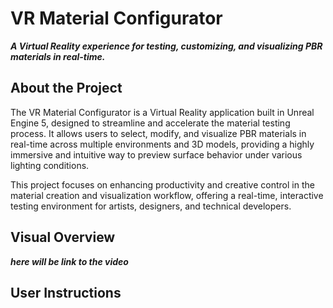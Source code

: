 # VR Material Configurator

**_A Virtual Reality experience for testing, customizing, and visualizing PBR materials in real-time._**

## About the Project

The VR Material Configurator is a Virtual Reality application built in Unreal Engine 5, designed to streamline and accelerate the material testing process. It allows users to select, modify, and visualize PBR materials in real-time across multiple environments and 3D models, providing a highly immersive and intuitive way to preview surface behavior under various lighting conditions.

This project focuses on enhancing productivity and creative control in the material creation and visualization workflow, offering a real-time, interactive testing environment for artists, designers, and technical developers.

## Visual Overview

***here will be link to the video***

## User Instructions

